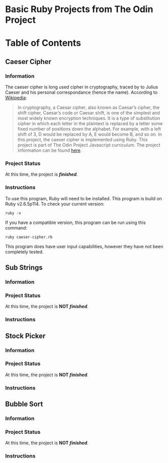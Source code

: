 # Basic Ruby Projects from The Odin Project
# Table of Contents
## Caeser Cipher
### Information
The caeser cipher is long used cipher in cryptography, traced by to Julius Caeser and his personal correspondance (hence the name). According to [Wikipedia](https://en.wikipedia.org/wiki/Caesar_cipher):
> In cryptography, a Caesar cipher, also known as Caesar’s cipher, the shift cipher, Caesar’s code or Caesar shift, is one of the simplest and most widely known encryption techniques. It is a type of substitution cipher in which each letter in the plaintext is replaced by a letter some fixed number of positions down the alphabet. For example, with a left shift of 3, D would be replaced by A, E would become B, and so on.
In this project, the caeser cipher is implemented using Ruby. This project is part of The Odin Project Javascript curriculum. The project information can be found [here](https://www.theodinproject.com/courses/ruby-programming/lessons/caesar-cipher).
### Project Status
At this time, the project is __*finished*__.
### Instructions
To use this program, Ruby will need to be installed. This program is build on Ruby v2.6.5p114. To check your current version:
```
ruby -v
```
If you have a compatible version, this program can be run using this command:
```
ruby caeser-cipher.rb
```
This program does have user input capabilities, however they have not been completely tested.
## Sub Strings
### Information
### Project Status
At this time, the project is __NOT *finished*__.
### Instructions
## Stock Picker
### Information
### Project Status
At this time, the project is __NOT *finished*__.
### Instructions
## Bubble Sort
### Information
### Project Status
At this time, the project is __NOT *finished*__.
### Instructions

